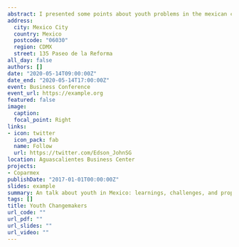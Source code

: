 ```yaml
---
abstract: I presented some points about youth problems in the mexican case to 300 youth members of representative chamber at  Senate of the Republic.
address:
  city: Mexico City
  country: Mexico
  postcode: "06030"
  region: CDMX
  street: 135 Paseo de la Reforma
all_day: false
authors: []
date: "2020-05-14T09:00:00Z"
date_end: "2020-05-14T17:00:00Z"
event: Business Conference
event_url: https://example.org
featured: false
image:
  caption: 
  focal_point: Right
links:
- icon: twitter
  icon_pack: fab
  name: Follow
  url: https://twitter.com/Edson_JohnSG
location: Aguascalientes Business Center
projects:
- Coparmex
publishDate: "2017-01-01T00:00:00Z"
slides: example
summary: An talk about youth in Mexico: learnings, challenges, and proposals. 
tags: []
title: Youth Changemakers
url_code: ""
url_pdf: ""
url_slides: ""
url_video: ""
---
```



